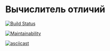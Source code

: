 # Вычислитель отличий

[![Build Status](https://travis-ci.org/Redxnel/project-lvl2-s405.svg?branch=master)](https://travis-ci.org/Redxnel/project-lvl2-s405)

[![Maintainability](https://api.codeclimate.com/v1/badges/bf959a90a4ffc4f420e6/maintainability)](https://codeclimate.com/github/Redxnel/project-lvl2-s405/maintainability)

[![asciicast](https://asciinema.org/a/Vhtc3B2KNVZB1jFTh7LRwlnXd.svg)](https://asciinema.org/a/Vhtc3B2KNVZB1jFTh7LRwlnXd)